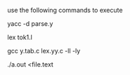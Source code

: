 use the following commands to execute

yacc -d parse.y

lex tok1.l

gcc y.tab.c lex.yy.c -ll -ly

./a.out <file.text

